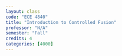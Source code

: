 ```yaml
---
layout: class
code: "ECE 4840"
title: "Introduction to Controlled Fusion"
professor: "N/A"
semester: "Fall"
credits: 4
categories: [4000]
---
```

